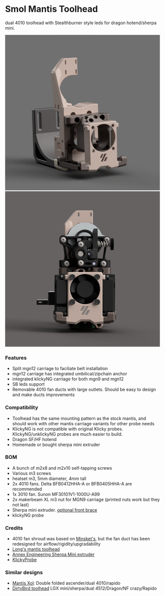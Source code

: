 # Smol Mantis Toolhead

dual 4010 toolhead with Stealthburner style leds for dragon hotend/sherpa mini.

![](./images/front.png) ![](./images/built.png)

### Features
* Split mgn12 carriage to faciliate belt installation
* mgn12 carriage has integrated umbilical/zipchain anchor
* integrated klickyNG carriage for both mgn9 and mgn12
* SB leds support 
* Removable 4010 fan ducts with large outlets. Should be easy to design and make ducts improvements


### Compatibility
* Toolhead has the same mounting pattern as the stock mantis, and should work with other mantis carriage variants for other probe needs
* KlickyNG is not compatible with original Klicky probes. KlickyNG/unklickyNG probes are much easier to build.
* Dragon SF/HF hotend
* Homemade or bought sherpa mini extruder


### BOM
* A bunch of m2x8 and m2x10 self-tapping screws
* Various m3 screws
* heatset m3, 5mm diameter, 4mm tall
* 2x 4010 fans. Delta BFB0412HHA-A or BFB0405HHA-A are recommended
* 1x 3010 fan. Sunon MF30101V1-1000U-A99 
* 2x makerbeam XL m3 nut for MGN9 carriage (printed nuts work but they not last)
* Sherpa mini extruder. [optional front brace](https://github.com/Annex-Engineering/Annex-Engineering_User_Mods/tree/main/Extruders/Sherpa_Mini/Extruder_Mods/Long-housing_front_angled_front_brace)
* klickyNG probe


### Credits
* 4010 fan shroud was based on [Minsket's](https://github.com/Minsekt/moronvods/tree/main/Dual_4010_SB_LEDS), but the fan duct has been redesigned for airflow/rigidity/upgradability
* [Long's mantis toolhead](https://github.com/mandryd/VoronUsers/tree/master/printer_mods/Long/Mantis_Dual_5015)
* [Annex Engineering Sherpa Mini extruder](https://github.com/Annex-Engineering/Sherpa_Mini-Extruder)
* [KlickyProbe](https://github.com/jlas1/Klicky-Probe)


### Similar designs

* [Mantis Xol](https://github.com/CorvidBuilds/Mantis-Xol): Double folded ascender/dual 4010/rapido
* [DirtyBird toolhead](https://github.com/makerbogans/dirtybird) LGX mini/sherpa/dual 4512/Dragon/NF crazy/Rapido